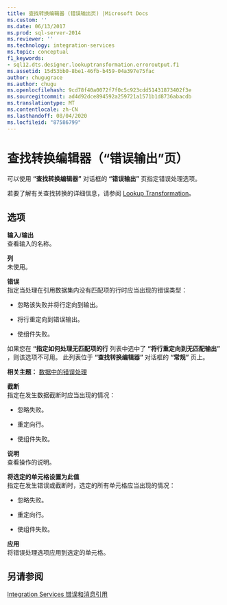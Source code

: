 ```yaml
---
title: 查找转换编辑器 (错误输出页) |Microsoft Docs
ms.custom: ''
ms.date: 06/13/2017
ms.prod: sql-server-2014
ms.reviewer: ''
ms.technology: integration-services
ms.topic: conceptual
f1_keywords:
- sql12.dts.designer.lookuptransformation.erroroutput.f1
ms.assetid: 15d53bb0-8be1-46fb-b459-04a397e75fac
author: chugugrace
ms.author: chugu
ms.openlocfilehash: 9cd78f40a0072f7f0c5c923cdd51431873402f3e
ms.sourcegitcommit: ad4d92dce894592a259721a1571b1d8736abacdb
ms.translationtype: MT
ms.contentlocale: zh-CN
ms.lasthandoff: 08/04/2020
ms.locfileid: "87586799"
---
```

# <a name="lookup-transformation-editor-error-output-page"></a>查找转换编辑器（“错误输出”页）
  可以使用 **“查找转换编辑器”** 对话框的 **“错误输出”** 页指定错误处理选项。  
  
 若要了解有关查找转换的详细信息，请参阅 [Lookup Transformation](data-flow/transformations/lookup-transformation.md)。  
  
## <a name="options"></a>选项  
 **输入/输出**  
 查看输入的名称。  
  
 **列**  
 未使用。  
  
 **错误**  
 指定当处理在引用数据集内没有匹配项的行时应当出现的错误类型：  
  
-   忽略该失败并将行定向到输出。  
  
-   将行重定向到错误输出。  
  
-   使组件失败。  
  
 如果您在 **“指定如何处理无匹配项的行** 列表中选中了 **“将行重定向到无匹配输出”** ，则该选项不可用。 此列表位于 **“查找转换编辑器”** 对话框的 **“常规”** 页上。  
  
 **相关主题：** [数据中的错误处理](data-flow/error-handling-in-data.md)  
  
 **截断**  
 指定在发生数据截断时应当出现的情况：  
  
-   忽略失败。  
  
-   重定向行。  
  
-   使组件失败。  
  
 **说明**  
 查看操作的说明。  
  
 **将选定的单元格设置为此值**  
 指定在发生错误或截断时，选定的所有单元格应当出现的情况：  
  
-   忽略失败。  
  
-   重定向行。  
  
-   使组件失败。  
  
 **应用**  
 将错误处理选项应用到选定的单元格。  
  
## <a name="see-also"></a>另请参阅  
 [Integration Services 错误和消息引用](../../2014/integration-services/integration-services-error-and-message-reference.md)  
  
  
